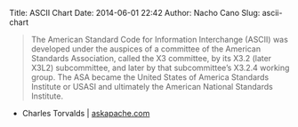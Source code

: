 Title: ASCII Chart
Date: 2014-06-01 22:42
Author: Nacho Cano
Slug: ascii-chart

> The American Standard Code for Information Interchange (ASCII) was
> developed under the auspices of a committee of the American Standards
> Association, called the X3 committee, by its X3.2 (later X3L2)
> subcommittee, and later by that subcommittee’s X3.2.4 working group.
> The ASA became the United States of America Standards Institute or
> USASI and ultimately the American National Standards Institute.

- Charles Torvalds | [askapache.com][]

  [askapache.com]: http://www.askapache.com/linux/ascii-codes-and-reference.html
    "ASCII Chart"

